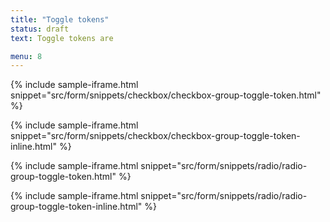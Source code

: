 ```yaml
---
title: "Toggle tokens"
status: draft
text: Toggle tokens are

menu: 8
---
```


{% include sample-iframe.html snippet="src/form/snippets/checkbox/checkbox-group-toggle-token.html" %}

{% include sample-iframe.html snippet="src/form/snippets/checkbox/checkbox-group-toggle-token-inline.html" %}

{% include sample-iframe.html snippet="src/form/snippets/radio/radio-group-toggle-token.html" %}

{% include sample-iframe.html snippet="src/form/snippets/radio/radio-group-toggle-token-inline.html" %}